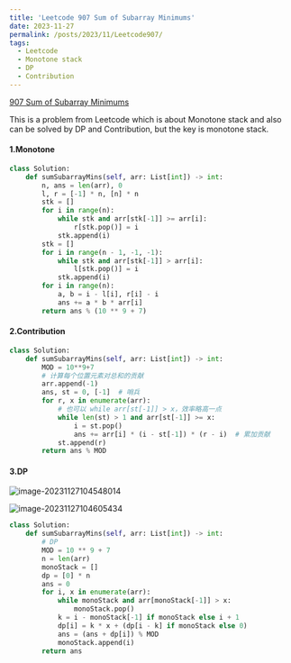 ```yaml
---
title: 'Leetcode 907 Sum of Subarray Minimums'
date: 2023-11-27
permalink: /posts/2023/11/Leetcode907/
tags:
  - Leetcode
  - Monotone stack
  - DP
  - Contribution
---
```




[907 Sum of Subarray Minimums](https://leetcode.cn/problems/sum-of-subarray-minimums/)



This is a problem from Leetcode which is about Monotone stack and also can be solved by DP and Contribution, but the key is monotone stack.

#### 1.Monotone

```python
class Solution:
    def sumSubarrayMins(self, arr: List[int]) -> int:
        n, ans = len(arr), 0
        l, r = [-1] * n, [n] * n
        stk = []
        for i in range(n):
            while stk and arr[stk[-1]] >= arr[i]:
                r[stk.pop()] = i
            stk.append(i)
        stk = []
        for i in range(n - 1, -1, -1):
            while stk and arr[stk[-1]] > arr[i]:
                l[stk.pop()] = i
            stk.append(i)
        for i in range(n):
            a, b = i - l[i], r[i] - i
            ans += a * b * arr[i]
        return ans % (10 ** 9 + 7)
```

#### 2.Contribution

```python
class Solution:
    def sumSubarrayMins(self, arr: List[int]) -> int:
        MOD = 10**9+7
        # 计算每个位置元素对总和的贡献
        arr.append(-1)
        ans, st = 0, [-1]  # 哨兵
        for r, x in enumerate(arr):
            # 也可以 while arr[st[-1]] > x，效率略高一点
            while len(st) > 1 and arr[st[-1]] >= x:
                i = st.pop()
                ans += arr[i] * (i - st[-1]) * (r - i)  # 累加贡献
            st.append(r)
        return ans % MOD
```

#### 3.DP

![image-20231127104548014](C:\Users\hp\AppData\Roaming\Typora\typora-user-images\image-20231127104548014.png)

![image-20231127104605434](C:\Users\hp\AppData\Roaming\Typora\typora-user-images\image-20231127104605434.png)

```python
class Solution:
    def sumSubarrayMins(self, arr: List[int]) -> int:
        # DP
        MOD = 10 ** 9 + 7
        n = len(arr)
        monoStack = []
        dp = [0] * n
        ans = 0
        for i, x in enumerate(arr):
            while monoStack and arr[monoStack[-1]] > x:
                monoStack.pop()
            k = i - monoStack[-1] if monoStack else i + 1
            dp[i] = k * x + (dp[i - k] if monoStack else 0)
            ans = (ans + dp[i]) % MOD
            monoStack.append(i)
        return ans
```







